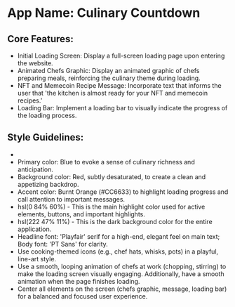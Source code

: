 # **App Name**: Culinary Countdown

## Core Features:

- Initial Loading Screen: Display a full-screen loading page upon entering the website.
- Animated Chefs Graphic: Display an animated graphic of chefs preparing meals, reinforcing the culinary theme during loading.
- NFT and Memecoin Recipe Message: Incorporate text that informs the user that 'the kitchen is almost ready for your NFT and memecoin recipes.'
- Loading Bar: Implement a loading bar to visually indicate the progress of the loading process.

## Style Guidelines:
- 
- Primary color: Blue to evoke a sense of culinary richness and anticipation.
- Background color: Red, subtly desaturated, to create a clean and appetizing backdrop.
- Accent color: Burnt Orange (#CC6633) to highlight loading progress and call attention to important messages.
- hsl(0 84% 60%) - This is the main highlight color used for active elements, buttons, and important highlights.
- hsl(222 47% 11%) - This is the dark background color for the entire application.
- Headline font: 'Playfair' serif for a high-end, elegant feel on main text; Body font: 'PT Sans' for clarity.
- Use cooking-themed icons (e.g., chef hats, whisks, pots) in a playful, line-art style.
- Use a smooth, looping animation of chefs at work (chopping, stirring) to make the loading screen visually engaging. Additionally, have a smooth animation when the page finishes loading.
- Center all elements on the screen (chefs graphic, message, loading bar) for a balanced and focused user experience.